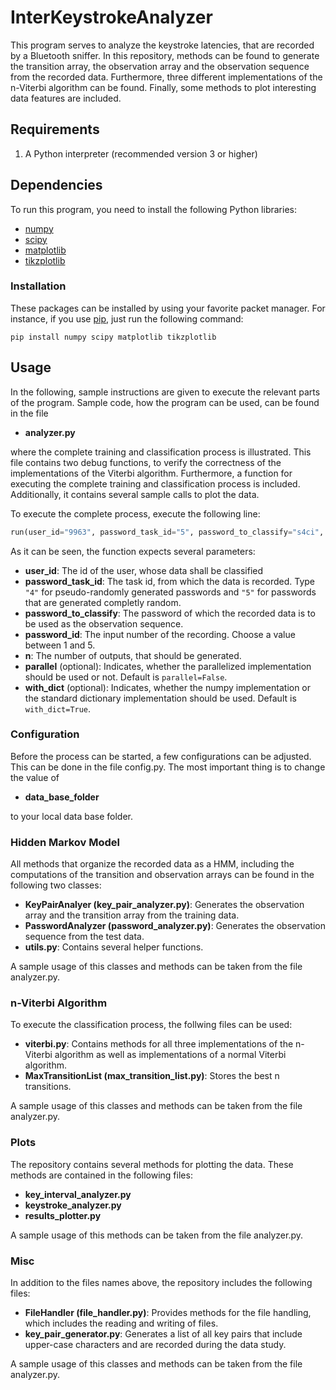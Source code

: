 # InterKeystrokeAnalyzer

This program serves to analyze the keystroke latencies, that are recorded by a Bluetooth sniffer. In this repository, methods can be found to generate the transition array, the observation array and the observation sequence from the recorded data. Furthermore, three different implementations of the n-Viterbi algorithm can be found. Finally, some methods to plot interesting data features are included. 

## Requirements

1. A Python interpreter (recommended version 3 or higher)

## Dependencies

To run this program, you need to install the following Python libraries:

  * [numpy](https://pypi.org/project/numpy/)
  * [scipy](https://pypi.org/project/scipy/)
  * [matplotlib](https://pypi.org/project/matplotlib/)
  * [tikzplotlib](https://pypi.org/project/tikzplotlib/)
  
### Installation

These packages can be installed by using your favorite packet manager. For instance, if you use [pip](https://pip.pypa.io/en/stable/), just run the following command:

```shell
pip install numpy scipy matplotlib tikzplotlib
```

## Usage

In the following, sample instructions are given to execute the relevant parts of the program. Sample code, how the program can be used, can be found in the file 
 
 * **analyzer.py**
  
where the complete training and classification process is illustrated. This file contains two debug functions, to verify the correctness of the implementations of the Viterbi algorithm. Furthermore, a function for executing the complete training and classification process is included. Additionally, it contains several sample calls to plot the data.

To execute the complete process, execute the following line:

```python
run(user_id="9963", password_task_id="5", password_to_classify="s4ci", password_id=1, n=5, parallel=False, with_dict=True)
```

As it can be seen, the function expects several parameters:
  * **user_id**: The id of the user, whose data shall be classified
  * **password_task_id**: The task id, from which the data is recorded. Type ```"4"``` for pseudo-randomly generated passwords and ```"5"``` for passwords that are generated completly random.
  * **password_to_classify**: The password of which the recorded data is to be used as the observation sequence.
  * **password_id**: The input number of the recording. Choose a value between 1 and 5.
  * **n**: The number of outputs, that should be generated.
  * **parallel** (optional): Indicates, whether the parallelized implementation should be used or not. Default is ```parallel=False```.
  * **with_dict** (optional): Indicates, whether the numpy implementation or the standard dictionary implementation should be used. Default is ```with_dict=True```.

### Configuration

Before the process can be started, a few configurations can be adjusted. This can be done in the file config.py. The most important thing is to change the value of

  * **data_base_folder**
  
to your local data base folder.

### Hidden Markov Model

All methods that organize the recorded data as a HMM, including the computations of the transition and observation arrays can be found in the following two classes:

  * **KeyPairAnalyer (key_pair_analyzer.py)**: Generates the observation array and the transition array from the training data.
  * **PasswordAnalyzer (password_analyzer.py)**: Generates the observation sequence from the test data.
  * **utils.py**: Contains several helper functions.
  
A sample usage of this classes and methods can be taken from the file analyzer.py.

### n-Viterbi Algorithm

To execute the classification process, the follwing files can be used:

  * **viterbi.py**: Contains methods for all three implementations of the n-Viterbi algorithm as well as implementations of a normal Viterbi algorithm.
  * **MaxTransitionList (max_transition_list.py)**: Stores the best n transitions.

A sample usage of this classes and methods can be taken from the file analyzer.py.

### Plots

The repository contains several methods for plotting the data. These methods are contained in the following files:

  * **key_interval_analyzer.py**
  * **keystroke_analyzer.py**
  * **results_plotter.py**

A sample usage of this methods can be taken from the file analyzer.py.

### Misc

In addition to the files names above, the repository includes the following files:

  * **FileHandler (file_handler.py)**: Provides methods for the file handling, which includes the reading and writing of files.
  * **key_pair_generator.py**: Generates a list of all key pairs that include upper-case characters and are recorded during the data study.
 
 A sample usage of this classes and methods can be taken from the file analyzer.py.

